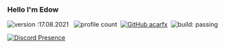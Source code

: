 ### Hello I'm Edow
![version :17.08.2021](https://img.shields.io/badge/version-14.5.2022-informational) &nbsp;
![profile count](https://komarev.com/ghpvc/?username=Edoww&color=red)&nbsp;
[![GitHub acarfx](https://img.shields.io/github/followers/Edoww?label=follow&style=social)](https://github.com/Edoww)&nbsp;
![build: passing](https://img.shields.io/badge/build-passing-success)


[![Discord Presence](https://lanyard-profile-readme.vercel.app/api/586566689781448725)](https://discord.com/users/586566689781448725)
